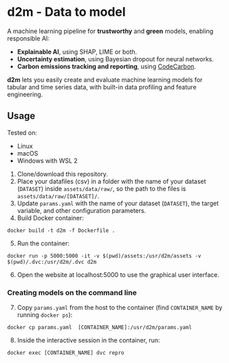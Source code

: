# d2m - Data to model

A machine learning pipeline for **trustworthy** and **green** models, enabling responsible AI:

- **Explainable AI**, using SHAP, LIME or both.
- **Uncertainty estimation**, using Bayesian dropout for neural networks.
- **Carbon emissions tracking and reporting**, using [CodeCarbon](https://codecarbon.io/).

**d2m** lets you easily create and evaluate machine learning models for tabular and time series data, with built-in data profiling and feature engineering.


## Usage

Tested on:

- Linux
- macOS
- Windows with WSL 2


1. Clone/download this repository.
2. Place your datafiles (csv) in a folder with the name of your dataset (`DATASET`) inside `assets/data/raw/`, so the path to the files is `assets/data/raw/[DATASET]/`.
3. Update `params.yaml` with the name of your dataset (`DATASET`), the target variable, and other configuration parameters.
4. Build Docker container:

```
docker build -t d2m -f Dockerfile .
```

5. Run the container:

```
docker run -p 5000:5000 -it -v $(pwd)/assets:/usr/d2m/assets -v $(pwd)/.dvc:/usr/d2m/.dvc d2m
```

6. Open the website at localhost:5000 to use the graphical user interface.


### Creating models on the command line


7. Copy `params.yaml` from the host to the container (find `CONTAINER_NAME` by running `docker ps`):

```
docker cp params.yaml  [CONTAINER_NAME]:/usr/d2m/params.yaml
```

8. Inside the interactive session in the container, run:

```
docker exec [CONTAINER_NAME] dvc repro
```
